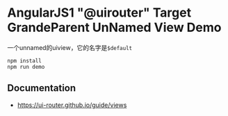 AngularJS1 "@uirouter" Target GrandeParent UnNamed View Demo
============================================================

一个unnamed的uiview，它的名字是`$default`

```
npm install
npm run demo
```

Documentation
-------------

- <https://ui-router.github.io/guide/views>
